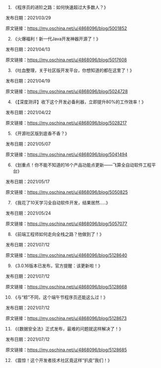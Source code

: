 01. 《程序员的进阶之路：如何快速超过大多数人？》

发布日期：2021/03/29

原文链接：https://my.oschina.net/u/4868096/blog/5001852

02. 《火爆福利！新一代Java开发神器开源了！》

发布日期：2021/04/13

原文链接：https://my.oschina.net/u/4868096/blog/5017608

03. 《吐血整理，关于社区版开发平台，你想知道的都在这里了！》

发布日期：2021/04/19

原文链接：https://my.oschina.net/u/4868096/blog/5024728

04. 《【深度测评】收下这个开发必备利器，立即提升80%的工作效率！》

发布日期：2021/04/22

原文链接：https://my.oschina.net/u/4868096/blog/5028217

05. 《开源社区版到底香不香？》

发布日期：2021/05/07

原文链接：https://my.oschina.net/u/4868096/blog/5041494

06. 《划重点！你不能不知道的16个产品功能点更新——飞算全自动软件工程平台》

发布日期：2021/05/17

原文链接：https://my.oschina.net/u/4868096/blog/5050825

07. 《我花了10天学习全自动软件开发，结果居然.....》

发布日期：2021/05/24

原文链接：https://my.oschina.net/u/4868096/blog/5057077

08. 《前端工程师如何走向全栈之路？他做到了！》

发布日期：2021/07/12

原文链接：https://my.oschina.net/u/4868096/blog/5128640

09. 《3.0.16版本已发布，官方提醒：该更新啦！》

发布日期：2021/07/12

原文链接：https://my.oschina.net/u/4868096/blog/5128668

10. 《与“粽”不同，这个端午节程序员还能这么过！》

发布日期：2021/07/12

原文链接：https://my.oschina.net/u/4868096/blog/5128673

11. 《《数据安全法》正式发布，最难的问题就这样解决了！》

发布日期：2021/07/12

原文链接：https://my.oschina.net/u/4868096/blog/5128685

12. 《震惊！这个开发者技术社区竟这样“扒皮”我们！》
